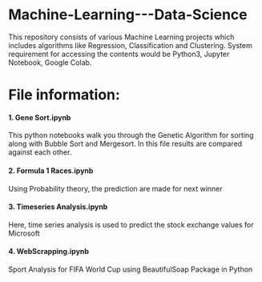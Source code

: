 # Machine-Learning---Data-Science
This repository consists of various Machine Learning projects which includes algorithms like Regression, Classification and Clustering.
System requirement for accessing the contents would be Python3, Jupyter Notebook, Google Colab.

# File information:
####   1. Gene Sort.ipynb

  This python notebooks walk you through the Genetic Algorithm for sorting along with Bubble Sort and Mergesort. In this file results are compared against each other. 

####  2. Formula 1 Races.ipynb

  Using Probability theory, the prediction are made for next winner

#### 3. Timeseries Analysis.ipynb

Here, time series analysis is used to predict the stock exchange values for Microsoft

#### 4. WebScrapping.ipynb
   
   Sport Analysis for FIFA World Cup using BeautifulSoap Package in Python
